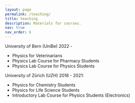 ```yaml
---
layout: page
permalink: /teaching/
title: teaching
description: Materials for courses.
nav: true
nav_order: 6
---
```


University of Bern (UniBe)
2022 - 
- Physics for Veterinarians
- Physics Lab Course for Pharmacy Students
- Physics Lab Course for Physics Students

University of Zürich (UZH)
2018 - 2021:
- Physics for Chemistry Students
- Physics for Life Science Students
- Introductory Lab Course for Physics Students (Electronics)